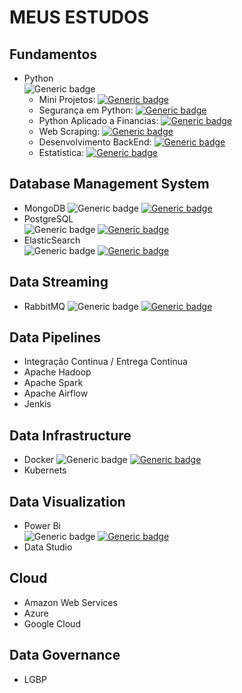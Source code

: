 # MEUS ESTUDOS

## Fundamentos
- Python  
    ![Generic badge](https://img.shields.io/badge/status-intermediario-yellow.svg)
    - Mini Projetos: [![Generic badge](https://img.shields.io/badge/ARQUIVOS-grey.svg)](https://github.com/elladarte/Python_Brasil_MiniProjetos)
    - Segurança em Python: [![Generic badge](https://img.shields.io/badge/ARQUIVOS-grey.svg)](https://github.com/elladarte/python_security)
    - Python Aplicado a Financias: [![Generic badge](https://img.shields.io/badge/ARQUIVOS-grey.svg)](https://github.com/elladarte/Python_Finances)
    - Web Scraping: [![Generic badge](https://img.shields.io/badge/ARQUIVOS-grey.svg)](https://github.com/elladarte/Python_Scraping_web)
    - Desenvolvimento BackEnd: [![Generic badge](https://img.shields.io/badge/ARQUIVOS-grey.svg)](https://github.com/elladarte/AceleraDev_Python)
    - Estatistica: [![Generic badge](https://img.shields.io/badge/ARQUIVOS-grey.svg)](https://github.com/elladarte/Estatistica)  
   
## Database Management System
- MongoDB 
    ![Generic badge](https://img.shields.io/badge/status-iniciante-orange.svg)
    [![Generic badge](https://img.shields.io/badge/ARQUIVOS-grey.svg)](https://github.com/elladarte/SQL_NoSQL_DataBase/tree/master/M220P%20-%20MongoDB%20for%20Python%20Developer)          
- PostgreSQL  
    ![Generic badge](https://img.shields.io/badge/status-iniciante-orange.svg)
    [![Generic badge](https://img.shields.io/badge/ARQUIVOS-grey.svg)](https://github.com/elladarte/SQL_NoSQL_DataBase/tree/master/PostgreSQL)      
- ElasticSearch   
    ![Generic badge](https://img.shields.io/badge/status-iniciante-orange.svg)
    [![Generic badge](https://img.shields.io/badge/ARQUIVOS-grey.svg)](https://github.com/elladarte/SQL_NoSQL_DataBase/tree/master/ElasticSearch)
## Data Streaming
- RabbitMQ 
    ![Generic badge](https://img.shields.io/badge/status-iniciante-orange.svg)
    [![Generic badge](https://img.shields.io/badge/ARQUIVOS-grey.svg)](https://github.com/elladarte/RabbitMQ_Python)
## Data Pipelines
- Integração Continua / Entrega Continua
- Apache Hadoop     
- Apache Spark
- Apache Airflow
- Jenkis
## Data Infrastructure
- Docker 
    ![Generic badge](https://img.shields.io/badge/status-iniciante-orange.svg)
    [![Generic badge](https://img.shields.io/badge/ARQUIVOS-grey.svg)](https://github.com/elladarte/Docker)
- Kubernets    
## Data Visualization
- Power Bi  
    ![Generic badge](https://img.shields.io/badge/status-iniciante-orange.svg)
    [![Generic badge](https://img.shields.io/badge/ARQUIVOS-grey.svg)](https://github.com/elladarte/Power_BI_DataScience)
- Data Studio
## Cloud
- Amazon Web Services
- Azure
- Google Cloud
## Data Governance
- LGBP